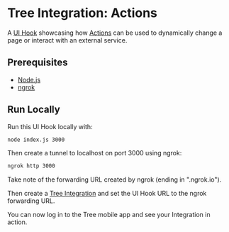 # Tree Integration: Actions

A [UI Hook](https://treedocs.now.sh/docs/v1/hooks/ui/introduction/) showcasing how [Actions](https://treedocs.now.sh/docs/v1/hooks/ui/actions/) can be used to dynamically change a page or interact with an external service.

## Prerequisites

- [Node.js](https://nodejs.org)
- [ngrok](https://ngrok.com)

## Run Locally

Run this UI Hook locally with:

```bash
node index.js 3000
```

Then create a tunnel to localhost on port 3000 using ngrok:

```bash
ngrok http 3000
```

Take note of the forwarding URL created by ngrok (ending in ".ngrok.io").

Then create a [Tree Integration](https://treedocs.now.sh/docs/v1/getting-started/) and set the UI Hook URL to the ngrok forwarding URL.

You can now log in to the Tree mobile app and see your Integration in action.
